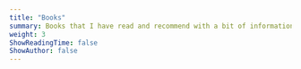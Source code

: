```yaml
---
title: "Books"
summary: Books that I have read and recommend with a bit of information that i have learned from the book...
weight: 3
ShowReadingTime: false
ShowAuthor: false
---
```

